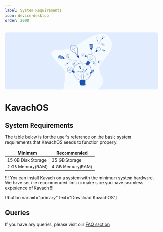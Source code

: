 ```yaml
---
label: System Requirements
icon: device-desktop
order: 2000
---
```

![](/static/headers/pro.png)

# KavachOS

## System Requirements

The table below is for the user's reference on the basic system requirements that KavachOS needs to function properly.

Minimum | Recommended
--- | ---
15 GB Disk Storage |  35 GB Storage
2 GB Memory(RAM) | 4 GB Memory(RAM)

!!!
You can install Kavach on a system with the minimum system hardware. We have set the recommended limit to make sure you have seamless experience of Kavach
!!!

[!button variant="primary" text="Download KavachOS"]


## Queries
If you have any queries, please visit our [FAQ section](faq.md)
